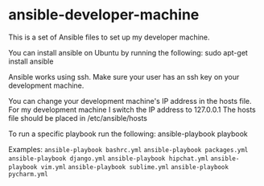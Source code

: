 ansible-developer-machine
=========================

This is a set of Ansible files to set up my developer machine.

You can install ansible on Ubuntu by running the following:
sudo apt-get install ansible

Ansible works using ssh. Make sure your user has an ssh key on your development machine.

You can change your development machine's IP address in the hosts file.
For my development machine I switch the IP address to 127.0.0.1
The hosts file should be placed in /etc/ansible/hosts

To run a specific playbook run the following:
ansible-playbook playbook

Examples:
`ansible-playbook bashrc.yml`
`ansible-playbook packages.yml`
`ansible-playbook django.yml`
`ansible-playbook hipchat.yml`
`ansible-playbook vim.yml`
`ansible-playbook sublime.yml`
`ansible-playbook pycharm.yml`
